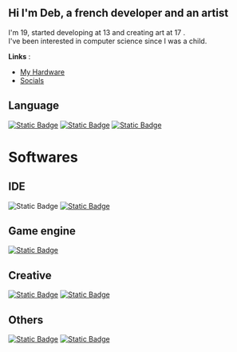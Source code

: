 ## Hi I'm Deb, a french developer and an artist
I'm 19, started developing at 13 and creating art at 17 .
<br>
I've been interested in computer science since I was a child.

**Links** :
 - [My Hardware](Hardware.md) 
 - <a href="https://miwa.lol/deb" target="_blank" rel="noopener noreferrer">Socials</a>

## Language
[![Static Badge](https://img.shields.io/badge/Luau-00a2ff?style=for-the-badge&logo=Roblox)](https://luau.org/)
[![Static Badge](https://img.shields.io/badge/Python-FFD43B?style=for-the-badge&logo=Python)](https://www.python.org/)
[![Static Badge](https://img.shields.io/badge/JavaScript-202020?style=for-the-badge&logo=Javascript)](https://developer.mozilla.org/en-US/docs/Web/JavaScript)

# Softwares
## IDE
![Static Badge](https://img.shields.io/badge/VSCode-007ACC?style=for-the-badge&logo=visual%20studio%20code)
[![Static Badge](https://img.shields.io/badge/Roblox%20Studio-050505?style=for-the-badge&logo=Roblox%20Studio&logoColor=white)](https://create.roblox.com/landing)

## Game engine
[![Static Badge](https://img.shields.io/badge/Roblox%20Studio-050505?style=for-the-badge&logo=Roblox%20Studio&logoColor=white)](https://create.roblox.com/landing)

## Creative
[![Static Badge](https://img.shields.io/badge/Premiere%20Pro-00005b?style=for-the-badge&logo=Premiere%20Pro)](https://www.adobe.com/fr/products/premiere.html)
[![Static Badge](https://img.shields.io/badge/After%20Effetcs-00005b?style=for-the-badge&logo=After%20Effetcs)](https://www.adobe.com/fr/products/aftereffects.html)

## Others
[![Static Badge](https://img.shields.io/badge/Notion-ffffff?style=for-the-badge&logo=notion&logoColor=black)](https://www.notion.so/)
[![Static Badge](https://img.shields.io/badge/Obsidian-8B5CF6?style=for-the-badge&logo=obsidian)](https://obsidian.md/)
